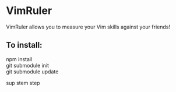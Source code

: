 VimRuler
========

VimRuler allows you to measure your Vim skills against your friends!

To install:
-----
npm install  
git submodule init  
git submodule update  

sup stem step
